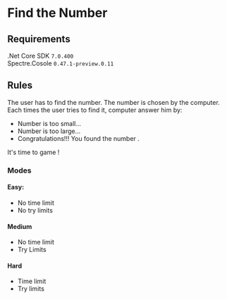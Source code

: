 # Find the Number

## Requirements
.Net Core SDK `7.0.400`  
Spectre.Cosole `0.47.1-preview.0.11`

## Rules
The user has to find the number. The number is chosen by the computer.
Each times the user tries to find it, computer answer him by:
- Number is too small...
- Number is too large...
- Congratulations!!! You found the number <NUMBER>.

It's time to game !

### Modes
#### Easy:
- No time limit
- No try limits

#### Medium
- No time limit
- Try Limits

#### Hard
- Time limit
- Try limits
